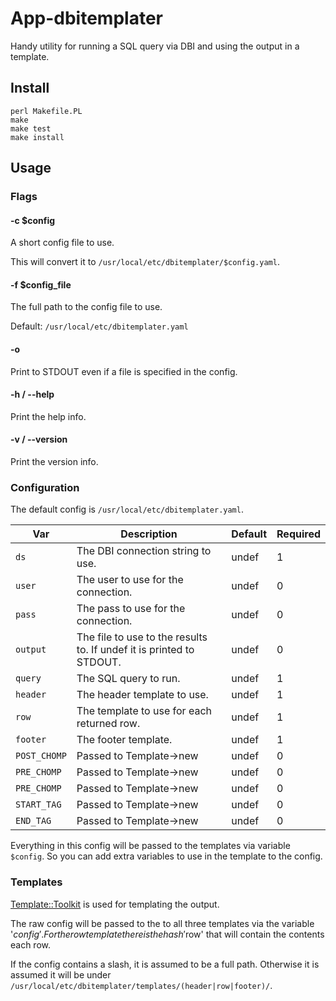 # App-dbitemplater

Handy utility for running a SQL query via DBI and using the output in a template.

## Install

```
perl Makefile.PL
make
make test
make install
```

## Usage

### Flags

#### -c $config

A short config file to use.

This will convert it to `/usr/local/etc/dbitemplater/$config.yaml`.

#### -f $config_file

The full path to the config file to use.

Default: `/usr/local/etc/dbitemplater.yaml`

#### -o

Print to STDOUT even if a file is specified in the config.

#### -h / --help

Print the help info.

#### -v / --version

Print the version info.

### Configuration

The default config is `/usr/local/etc/dbitemplater.yaml`.

| Var          | Description                                                          | Default | Required |
|--------------|----------------------------------------------------------------------|---------|----------|
| `ds`         | The DBI connection string to use.                                    | undef   | 1        |
| `user`       | The user to use for the connection.                                  | undef   | 0        |
| `pass`       | The pass to use for the connection.                                  | undef   | 0        |
| `output`     | The file to use to the results to. If undef it is printed to STDOUT. | undef   | 0        |
| `query`      | The SQL query to run.                                                | undef   | 1        |
| `header`     | The header template to use.                                          | undef   | 1        |
| `row`        | The template to use for each returned row.                           | undef   | 1        |
| `footer`     | The footer template.                                                 | undef   | 1        |
| `POST_CHOMP` | Passed to Template->new                                              | undef   | 0        |
| `PRE_CHOMP`  | Passed to Template->new                                              | undef   | 0        |
| `PRE_CHOMP`  | Passed to Template->new                                              | undef   | 0        |
| `START_TAG`  | Passed to Template->new                                              | undef   | 0        |
| `END_TAG`    | Passed to Template->new                                              | undef   | 0        |

Everything in this config will be passed to the templates via variable `$config`. So you
can add extra variables to use in the template to the config.

### Templates

[Template::Toolkit](https://metacpan.org/dist/Template-Toolkit) is used for templating the
output.

The raw config will be passed to the to all three templates via the variable
'$config'. For the row template there is the hash '$row' that will contain the contents
each row.

If the config contains a slash, it is assumed to be a full path. Otherwise it is assumed
it will be under `/usr/local/etc/dbitemplater/templates/(header|row|footer)/`.
